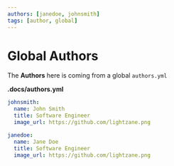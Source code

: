 ```yaml
---
authors: [janedoe, johnsmith]
tags: [author, global]
---
```


# Global Authors

The **Authors** here is coming from a global `authors.yml`

<!-- truncate -->

**.docs/authors.yml**

```yml
johnsmith:
  name: John Smith
  title: Software Engineer
  image_url: https://github.com/lightzane.png

janedoe:
  name: Jane Doe
  title: Software Engineer
  image_url: https://github.com/lightzane.png
```
